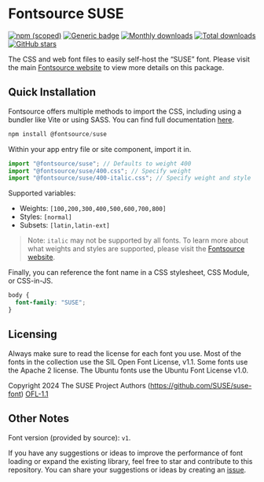 # Fontsource SUSE

[![npm (scoped)](https://img.shields.io/npm/v/@fontsource/suse?color=brightgreen)](https://www.npmjs.com/package/@fontsource/suse) [![Generic badge](https://img.shields.io/badge/fontsource-passing-brightgreen)](https://github.com/fontsource/fontsource) [![Monthly downloads](https://badgen.net/npm/dm/@fontsource/suse)](https://github.com/fontsource/fontsource) [![Total downloads](https://badgen.net/npm/dt/@fontsource/suse)](https://github.com/fontsource/fontsource) [![GitHub stars](https://img.shields.io/github/stars/fontsource/fontsource.svg?style=social&label=Star)](https://github.com/fontsource/fontsource/stargazers)

The CSS and web font files to easily self-host the “SUSE” font. Please visit the main [Fontsource website](https://fontsource.org/fonts/suse) to view more details on this package.

## Quick Installation

Fontsource offers multiple methods to import the CSS, including using a bundler like Vite or using SASS. You can find full documentation [here](https://fontsource.org/docs/getting-started/introduction).

```javascript
npm install @fontsource/suse
```

Within your app entry file or site component, import it in.

```javascript
import "@fontsource/suse"; // Defaults to weight 400
import "@fontsource/suse/400.css"; // Specify weight
import "@fontsource/suse/400-italic.css"; // Specify weight and style
```

Supported variables:
- Weights: `[100,200,300,400,500,600,700,800]`
- Styles: `[normal]`
- Subsets: `[latin,latin-ext]`

> Note: `italic` may not be supported by all fonts. To learn more about what weights and styles are supported, please visit the [Fontsource website](https://fontsource.org/fonts/suse).

Finally, you can reference the font name in a CSS stylesheet, CSS Module, or CSS-in-JS.

```css
body {
  font-family: "SUSE";
}
```

## Licensing
Always make sure to read the license for each font you use. Most of the fonts in the collection use the SIL Open Font License, v1.1. Some fonts use the Apache 2 license. The Ubuntu fonts use the Ubuntu Font License v1.0.

Copyright 2024 The SUSE Project Authors (https://github.com/SUSE/suse-font)
[OFL-1.1](https://openfontlicense.org)

## Other Notes
Font version (provided by source): `v1`.

If you have any suggestions or ideas to improve the performance of font loading or expand the existing library, feel free to star and contribute to this repository. You can share your suggestions or ideas by creating an [issue](https://github.com/fontsource/fontsource/issues).